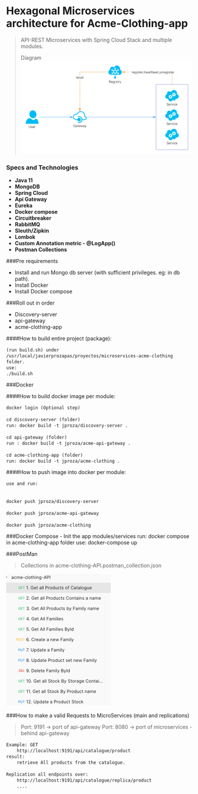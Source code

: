 # Hexagonal Microservices architecture for Acme-Clothing-app

> API-REST Microservices with Spring Cloud Stack and multiple modules.
> 
> Diagram
>   ![img_1.png](img_1.png)

### Specs and Technologies

- **Java 11**
- **MongoDB**
- **Spring Cloud**
- **Api Gateway**
- **Eureka**
- **Docker compose**
- **Circuitbreaker**
- **RabbitMQ**
- **Sleuth/Zipkin**
- **Lombok**
- **Custom Annotation metric -  @LogApp()**
- **Postman Collections**

###Pre requirements
* Install and run Mongo db server (with sufficient privileges. eg: in db path).
* Install Docker 
* Install Docker compose


###Roll out in order
 - Discovery-server
 - api-gateway
 - acme-clothing-app
 

####How to build entire project (package):
    
    (run build.sh) under /usr/local/javierprozapas/proyectos/microservices-acme-clothing folder.
    use:
    ./build.sh

###Docker

####How to build docker image per module:

    docker login (Optional step)

    cd discovery-server (folder)
    run: docker build -t jproza/discovery-server .

    cd api-gateway (folder)
    run : docker build -t jproza/acme-api-gateway .

    cd acme-clothing-app (folder)
    run: docker build -t jproza/acme-clothing .

####How to push image into docker per module:

    use and run:

    
    docker push jproza/discovery-server

    docker push jproza/acme-api-gateway

    docker push jproza/acme-clothing


###Docker Compose - Init the app modules/services
    run: docker compose in  acme-clothing-app folder
    use: docker-compose up

###PostMan 
> Collections in acme-clothing-API.postman_collection.json

![img.png](img.png)

###How to make a valid Requests to MicroServices (main and replications)
> Port: 9191 -> port of api-gateway
> Port: 8080 -> port of microservices  - behind api-gateway

    Example: GET 
        http://localhost:9191/api/catalogue/product
    result:
        retrieve All products from the catalogue.
    
    Replication all endpoints over:
        http://localhost:9191/api/catalogue/replica/product
        ....
        


    